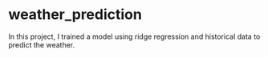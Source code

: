 # weather_prediction
 In this project, I trained a model using ridge regression and historical data to predict the weather.
